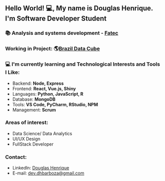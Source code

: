 ## Hello World! :computer:, My name  is Douglas Henrique. I'm Software Developer Student

### :books: Analysis and systems development - [Fatec](https://fatecsjc-prd.azurewebsites.net/)

### Working in Project: :earth_americas:[Brazil Data Cube](http://brazildatacube.org/pt/pagina-inicial-2/)

### :computer: I'm currently learning and Technological Interests and Tools I Like:
- Backend: **Node, Express**
- Frontend: **React, Vue.js, Shiny**
- Languages: **Python, JavaScript, R**
- Database: **MongoDB**
- Tools: **VS Code, PyCharm, RStudio, NPM**
- Management: **Scrum**

### Areas of interest:
- Data Science/ Data Analytics
- UI/UX Design
- FullStack Developer

### Contact:
- Linkedln: [Douglas Henrique](www.linkedin.com/in/developer-dhbarboza)
- E-mail: dev.dhbarboza@gmail.com

